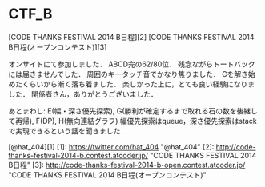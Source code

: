 CTF_B
=====
[CODE THANKS FESTIVAL 2014 B日程][2] 
[CODE THANKS FESTIVAL 2014 B日程(オープンコンテスト)][3]

オンサイトにて参加しました． 
ABCD完の62/80位． 
残念ながらトートバックには届きませんでした． 
周囲のキータッチ音でかなり焦りました． 
Cを解き始めたくらいから漸く落ち着ました． 
楽しかった上に，とても良い経験になりました． 
関係者さん，ありがとうございました． 

あとまわし: E(幅・深さ優先探索), G(勝利が確定するまで取れる石の数を後継して再帰), F(DP), H(無向連結グラフ) 
幅優先探索はqueue，深さ優先探索はstackで実現できるという話を聞きました．

[@hat_404][1]
[1]: https://twitter.com/hat_404 "@hat_404"
[2]: http://code-thanks-festival-2014-b.contest.atcoder.jp/ "CODE THANKS FESTIVAL 2014 B日程"
[3]: http://code-thanks-festival-2014-b-open.contest.atcoder.jp/ "CODE THANKS FESTIVAL 2014 B日程(オープンコンテスト)"
